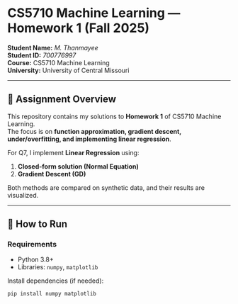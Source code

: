 # CS5710 Machine Learning — Homework 1 (Fall 2025)

**Student Name:** *M. Thanmayee*  
**Student ID:** *700776997*  
**Course:** CS5710 Machine Learning  
**University:** University of Central Missouri  

---

## 📌 Assignment Overview
This repository contains my solutions to **Homework 1** of CS5710 Machine Learning.  
The focus is on **function approximation, gradient descent, under/overfitting, and implementing linear regression**.  

For Q7, I implement **Linear Regression** using:
1. **Closed-form solution (Normal Equation)**
2. **Gradient Descent (GD)**  

Both methods are compared on synthetic data, and their results are visualized.

---

## 🚀 How to Run

### Requirements
- Python 3.8+
- Libraries: `numpy`, `matplotlib`

Install dependencies (if needed):
```bash
pip install numpy matplotlib
